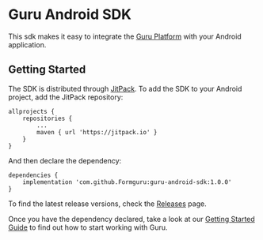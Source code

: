 # Guru Android SDK
This sdk makes it easy to integrate the [Guru Platform](https://www.getguru.ai/) with your Android application.

## Getting Started
The SDK is distributed through [JitPack](https://jitpack.io/). 
To add the SDK to your Android project, add the JitPack repository:
```
allprojects {
    repositories {
        ...
        maven { url 'https://jitpack.io' }
    }
}
```

And then declare the dependency:
```
dependencies {
    implementation 'com.github.Formguru:guru-android-sdk:1.0.0'
}
```

To find the latest release versions, check the [Releases](https://github.com/Formguru/guru-android-sdk/releases) page.

Once you have the dependency declared, take a look at our 
[Getting Started Guide](https://blog.getguru.ai/get-started-with-guru-in-10-minutes-524b2a009be) 
to find out how to start working with Guru.
